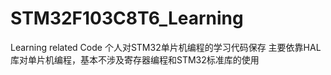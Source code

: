 # STM32F103C8T6_Learning
Learning related Code
个人对STM32单片机编程的学习代码保存
主要依靠HAL库对单片机编程，基本不涉及寄存器编程和STM32标准库的使用
